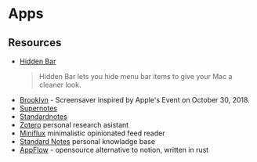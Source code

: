 # Apps

## Resources

- [Hidden Bar](https://github.com/dwarvesf/hidden)
  > Hidden Bar lets you hide menu bar items to give your Mac a cleaner look.
- [Brooklyn](https://github.com/pedrommcarrasco/Brooklyn) - Screensaver inspired by Apple's Event on October 30, 2018.
- [Supernotes](https://supernotes.app/)
- [Standardnotes](https://standardnotes.com)
- [Zotero](https://www.zotero.org) personal research asistant
- [Miniflux](Miniflux) minimalistic opinionated feed reader
- [Standard Notes](https://standardnotes.com) personal knowladge base
- [AppFlow](https://www.appflowy.io/) - opensource alternative to notion, written in rust

